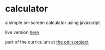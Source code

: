 # calculator

a simple on-screen calculator using javascript

live version [here](https://anton-a-a.github.io/calculator)

part of the curriculum at [the odin project](https://www.theodinproject.com/courses/web-development-101/lessons/calculator)
